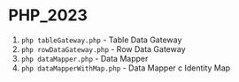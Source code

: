 # PHP_2023

1. `php tableGateway.php` - Table Data Gateway
1. `php rowDataGateway.php` - Row Data Gateway
1. `php dataMapper.php` - Data Mapper
1. `php dataMapperWithMap.php` - Data Mapper с Identity Map
